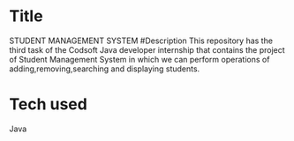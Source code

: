 # Title
STUDENT MANAGEMENT SYSTEM
#Description
This repository has the third task of the Codsoft Java developer internship that contains the project of Student Management System in which we can perform operations of adding,removing,searching and displaying students.
# Tech used
Java
